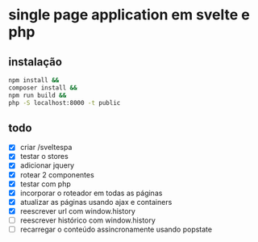 # single page application em svelte e php

## instalação

```bash
npm install &&
composer install &&
npm run build &&
php -S localhost:8000 -t public
```

## todo
- [x] criar /sveltespa
- [x] testar o stores
- [x] adicionar jquery
- [x] rotear 2 componentes
- [x] testar com php
- [x] incorporar o roteador em todas as páginas
- [x] atualizar as páginas usando ajax e containers
- [x] reescrever url com window.history
- [ ] reescrever histórico com window.history
- [ ] recarregar o conteúdo assincronamente usando popstate
